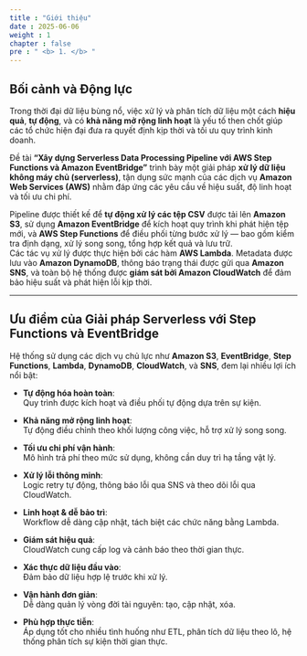 ```yaml
---
title : "Giới thiệu"
date : 2025-06-06 
weight : 1 
chapter : false
pre : " <b> 1. </b> "
---
```

## Bối cảnh và Động lực

Trong thời đại dữ liệu bùng nổ, việc xử lý và phân tích dữ liệu một cách **hiệu quả**, **tự động**, và có **khả năng mở rộng linh hoạt** là yếu tố then chốt giúp các tổ chức hiện đại đưa ra quyết định kịp thời và tối ưu quy trình kinh doanh.

Đề tài **“Xây dựng Serverless Data Processing Pipeline với AWS Step Functions và Amazon EventBridge”** trình bày một giải pháp **xử lý dữ liệu không máy chủ (serverless)**, tận dụng sức mạnh của các dịch vụ **Amazon Web Services (AWS)** nhằm đáp ứng các yêu cầu về hiệu suất, độ linh hoạt và tối ưu chi phí.

Pipeline được thiết kế để **tự động xử lý các tệp CSV** được tải lên **Amazon S3**, sử dụng **Amazon EventBridge** để kích hoạt quy trình khi phát hiện tệp mới, và **AWS Step Functions** để điều phối từng bước xử lý — bao gồm kiểm tra định dạng, xử lý song song, tổng hợp kết quả và lưu trữ.  
Các tác vụ xử lý được thực hiện bởi các hàm **AWS Lambda**. Metadata được lưu vào **Amazon DynamoDB**, thông báo trạng thái được gửi qua **Amazon SNS**, và toàn bộ hệ thống được **giám sát bởi Amazon CloudWatch** để đảm bảo hiệu suất và phát hiện lỗi kịp thời.

---

## Ưu điểm của Giải pháp Serverless với Step Functions và EventBridge

Hệ thống sử dụng các dịch vụ chủ lực như **Amazon S3**, **EventBridge**, **Step Functions**, **Lambda**, **DynamoDB**, **CloudWatch**, và **SNS**, đem lại nhiều lợi ích nổi bật:

- **Tự động hóa hoàn toàn**:  
  Quy trình được kích hoạt và điều phối tự động dựa trên sự kiện.

- **Khả năng mở rộng linh hoạt**:  
  Tự động điều chỉnh theo khối lượng công việc, hỗ trợ xử lý song song.

- **Tối ưu chi phí vận hành**:  
  Mô hình trả phí theo mức sử dụng, không cần duy trì hạ tầng vật lý.

- **Xử lý lỗi thông minh**:  
  Logic retry tự động, thông báo lỗi qua SNS và theo dõi lỗi qua CloudWatch.

- **Linh hoạt & dễ bảo trì**:  
  Workflow dễ dàng cập nhật, tách biệt các chức năng bằng Lambda.

- **Giám sát hiệu quả**:  
  CloudWatch cung cấp log và cảnh báo theo thời gian thực.

- **Xác thực dữ liệu đầu vào**:  
  Đảm bảo dữ liệu hợp lệ trước khi xử lý.

- **Vận hành đơn giản**:  
  Dễ dàng quản lý vòng đời tài nguyên: tạo, cập nhật, xóa.

- **Phù hợp thực tiễn**:  
  Áp dụng tốt cho nhiều tình huống như ETL, phân tích dữ liệu theo lô, hệ thống phân tích sự kiện thời gian thực.
